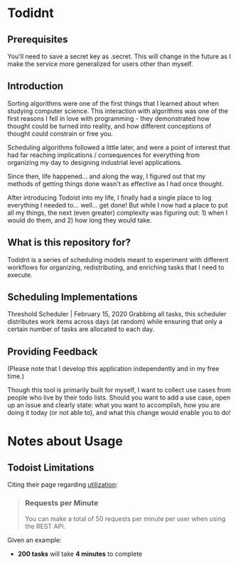 # Todidnt

## Prerequisites
You'll need to save a secret key as .secret. This will change in the future as I make the service more generalized for users other than myself.

## Introduction
Sorting algorithms were one of the first things that I learned about when studying computer science. This interaction with algorithms was one of the first reasons I fell in love with programming - they demonstrated how thought could be turned into reality, and how different conceptions of thought could constrain or free you.

Scheduling algorithms followed a little later, and were a point of interest that had far reaching implications / consequences for everything from organizing my day to designing industrial level applications.

Since then, life happened... and along the way, I figured out that my methods of getting things done wasn't as effective as I had once thought.

After introducing Todoist into my life, I finally had a single place to log everything I needed to... well... get done! But while I now had a place to put all my things, the next (even greater) complexity was figuring out: 1) when I would do them, and 2) how long they would take.

## What is this repository for?
Todidnt is a series of scheduling models meant to experiment with different workflows for organizing, redistributing, and enriching tasks that I need to execute.

## Scheduling Implementations
Threshold Scheduler | February 15, 2020
Grabbing all tasks, this scheduler distributes work items across days (at random) while ensuring that only a certain number of tasks are allocated to each day.

## Providing Feedback
(Please note that I develop this application independently and in my free time.)

Though this tool is primarily built for myself, I want to collect use cases from people who live by their todo lists. Should you want to add a use case, open up an issue and clearly state: what you want to accomplish, how you are doing it today (or not able to), and what this change would enable you to do!


# Notes about Usage

## Todoist Limitations

Citing their page regarding [utilization](https://developer.todoist.com/rest/v1/#limits):

>### **Requests per Minute**
>You can make a total of 50 requests per minute per user when using the REST API.

Given an example:
 - **200 tasks** will take **4 minutes** to complete
